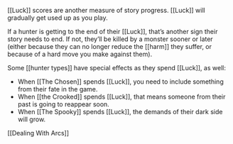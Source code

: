 
[[Luck]] scores are another measure of story progress. [[Luck]] will gradually get used up as you play.

If a hunter is getting to the end of their [[Luck]], that’s another sign their story needs to end. If not, they’ll be killed by a monster sooner or later (either because they can no longer reduce the [[harm]] they suffer, or because of a hard move you make against them).

Some [[hunter types]] have special effects as they spend [[Luck]], as well:

- When [[The Chosen]] spends [[Luck]], you need to include something from their fate in the game.
- When [[the Crooked]] spends [[Luck]], that means someone from their past is going to reappear soon.
- When [[The Spooky]] spends [[Luck]], the demands of their dark side will grow.

[[Dealing With Arcs]]
